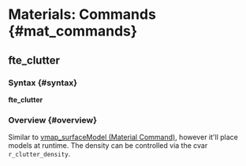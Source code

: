 # Materials: Commands {#mat_commands}
## fte_clutter
### Syntax {#syntax}

**fte_clutter <model> <spacing> <scale min> <scale max> <z offset>
<angle min> <angle max>**

### Overview {#overview}

Similar to [vmap_surfaceModel (Material
Command)](vmap_surfaceModel), however
it'll place models at runtime. The density can be controlled via the
cvar `r_clutter_density`.